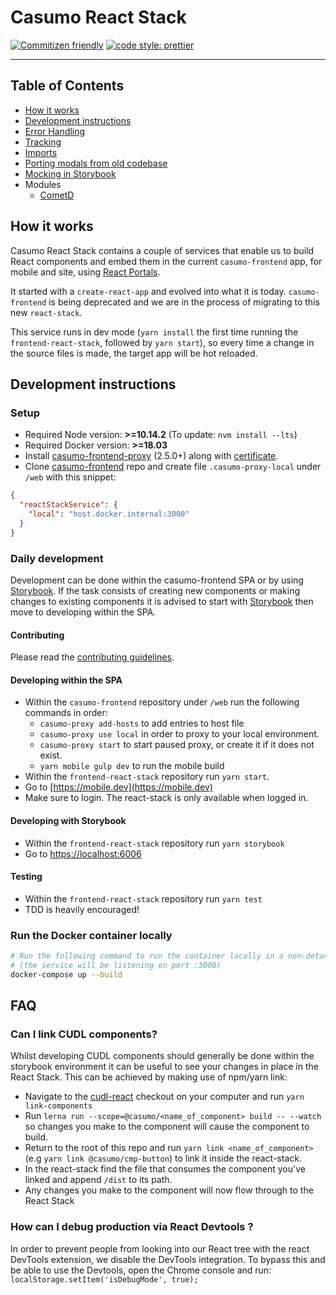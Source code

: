 # Casumo React Stack

[![Commitizen friendly](https://img.shields.io/badge/commitizen-friendly-brightgreen.svg)](http://commitizen.github.io/cz-cli/)
[![code style: prettier](https://img.shields.io/badge/code_style-prettier-ff69b4.svg?style=flat-square)](https://github.com/prettier/prettier)

---

## Table of Contents

- [How it works](#how-it-works)
- [Development instructions](#development-instructions)
- [Error Handling](./docs/error-handling.md)
- [Tracking](./docs/tracking.md)
- [Imports](./docs/imports.md)
- [Porting modals from old codebase](./docs/porting-modals.md)
- [Mocking in Storybook](./docs/mocking-in-storybook.md)
- Modules
  - [CometD](./src/models/cometd/README.md)

## How it works

Casumo React Stack contains a couple of services that enable us to build React components and embed them in the current `casumo-frontend` app, for mobile and site, using [React Portals](https://reactjs.org/docs/portals.html).

It started with a `create-react-app` and evolved into what it is today. `casumo-frontend` is being deprecated and we are in the process of migrating to this new `react-stack`.

This service runs in dev mode (`yarn install` the first time running the `frontend-react-stack`, followed by `yarn start`), so every time a change in the source files is made, the target app will be hot reloaded.

## Development instructions

### Setup

- Required Node version: **>=10.14.2** (To update: `nvm install --lts`)
- Required Docker version: **>=18.03**
- Install [casumo-frontend-proxy](https://github.com/Casumo/casumo-frontend-proxy#install) (2.5.0+) along with [certificate](https://github.com/Casumo/casumo-frontend-proxy/blob/master/docs/HTTPS.md).
- Clone [casumo-frontend](https://github.com/Casumo/casumo-frontend) repo and create file `.casumo-proxy-local` under `/web` with this snippet:

```json
{
  "reactStackService": {
    "local": "host.docker.internal:3000"
  }
}
```

### Daily development

Development can be done within the casumo-frontend SPA or by using [Storybook](https://storybook.js.org). If the task consists of creating new components or making changes to existing components it is advised to start with [Storybook](#developing-with-storybook) then move to developing within the SPA.

#### Contributing

Please read the [contributing guidelines](CONTRIBUTING.md).

#### Developing within the SPA

- Within the `casumo-frontend` repository under `/web` run the following commands in order:
  - `casumo-proxy add-hosts` to add entries to host file
  - `casumo-proxy use local` in order to proxy to your local environment.
  - `casumo-proxy start` to start paused proxy, or create it if it does not exist.
  - `yarn mobile gulp dev` to run the mobile build
- Within the `frontend-react-stack` repository run `yarn start`.
- Go to [https://mobile.dev](https://mobile.dev)
- Make sure to login. The react-stack is only available when logged in.

#### Developing with Storybook

- Within the `frontend-react-stack` repository run `yarn storybook`
- Go to [https://localhost:6006](https://localhost:6006)

#### Testing

- Within the `frontend-react-stack` repository run `yarn test`
- TDD is heavily encouraged!

### Run the Docker container locally

```sh
# Run the following command to run the container locally in a non-detached mode.
# (the service will be listening on port :3000)
docker-compose up --build
```

## FAQ

### Can I link CUDL components?

Whilst developing CUDL components should generally be done within the storybook environment it can be useful to see your changes in place in the React Stack. This can be achieved by making use of npm/yarn link:

- Navigate to the [cudl-react](https://github.com/Casumo/cudl-react) checkout on your computer and run `yarn link-components`
- Run `lerna run --scope=@casumo/<name_of_component> build -- --watch` so changes you make to the component will cause the component to build.
- Return to the root of this repo and run `yarn link <name_of_component>` (e.g `yarn link @casumo/cmp-button`) to link it inside the react-stack.
- In the react-stack find the file that consumes the component you've linked and append `/dist` to its path.
- Any changes you make to the component will now flow through to the React Stack

### How can I debug production via React Devtools ?

In order to prevent people from looking into our React tree with the react DevTools extension, we disable the DevTools integration.
To bypass this and be able to use the Devtools, open the Chrome console and run:
`localStorage.setItem('isDebugMode', true);`

